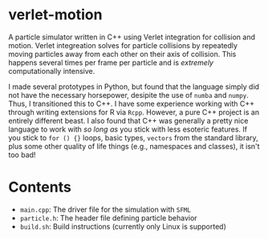 # verlet-motion

A particle simulator written in C++ using Verlet integration for collision and
motion. Verlet integreation solves for particle collisions by repeatedly moving
particles away from each other on their axis of collision. This happens several
times per frame per particle and is _extremely_ computationally intensive.

I made several prototypes in Python, but found that the language simply did not
have the necessary horsepower, desipite the use of `numba` and `numpy`. Thus,
I transitioned this to C++. I have some experience working with C++ through
writing extensions for R via `Rcpp`. However, a pure C++ project is an entirely
different beast. I also found that C++ was generally a pretty nice language to
work with _so long as_ you stick with less esoteric features. If you stick
to `for () {}` loops, basic types, `vectors` from the standard library, plus
some other quality of life things (e.g., namespaces and classes), it isn't too
bad!

# Contents

* `main.cpp`: The driver file for the simulation with `SFML`
* `particle.h`: The header file defining particle behavior
* `build.sh`: Build instructions (currently only Linux is supported)
